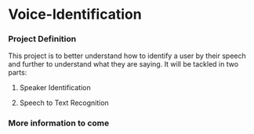 Voice-Identification
====================

### Project Definition ###

This project is to better understand how to identify a user by their speech and further to understand what they are saying. It will be tackled in two parts:

   1. Speaker Identification
   
   2. Speech to Text Recognition
   
### More information to come ###

